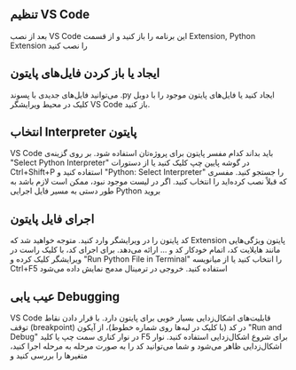 <div dir=”rtl”>

  ## تنظیم VS Code    
  بعد از نصب VS Code این برنامه را باز کنید و از قسمت Extension, Python Extension را نصب کنید
  ## ایجاد یا باز کردن فایل‌های پایتون  
می‌توانید فایل‌های جدیدی با پسوند .py ایجاد کنید یا فایل‌های پایتون موجود را با دوبل کلیک در محیط ویرایشگر VS Code باز کنید.
 ## انتخاب Interpreter پایتون
 VS Code باید بداند کدام مفسر پایتون برای پروژه‌تان استفاده شود. بر روی گزینه‌ی "Select Python Interpreter" در گوشه پایین چپ کلیک کنید یا از دستورات Ctrl+Shift+P استفاده کنید و "Python: Select Interpreter" را جستجو کنید. مفسری که قبلاً نصب کرده‌اید را انتخاب کنید. اگر در لیست موجود نبود، ممکن است لازم باشد به طور دستی به مسیر فایل اجرایی Python بروید


  ##  اجرای فایل پایتون 
کد پایتون را در ویرایشگر وارد کنید. متوجه خواهید شد که Extension پایتون ویژگی‌هایی مانند هایلایت کد، اتمام خودکار کد و ... ارائه می‌دهد. برای اجرای کد، با کلیک راست در ویرایشگر کلیک کرده و "Run Python File in Terminal" را انتخاب کنید یا از میانویسه Ctrl+F5 استفاده کنید. خروجی در ترمینال مدمج نمایش داده می‌شود

##  عیب یابی Debugging  
VS Code قابلیت‌های اشکال‌زدایی بسیار خوبی برای پایتون دارد. با قرار دادن نقاط توقف (breakpoint) در کد (با کلیک در لبه‌ها روی شماره خطوط)، از آیکون "Run and Debug" در نوار کناری سمت چپ یا کلید F5 برای شروع اشکال‌زدایی استفاده کنید. نوار اشکال‌زدایی ظاهر می‌شود و شما می‌توانید کد را به صورت مرحله به مرحله اجرا کنید، متغیرها را بررسی کنید و  
</div>


